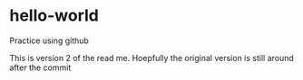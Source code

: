 # hello-world
Practice using github

This is version 2 of the read me.
Hoepfully the original version is still around after the commit
